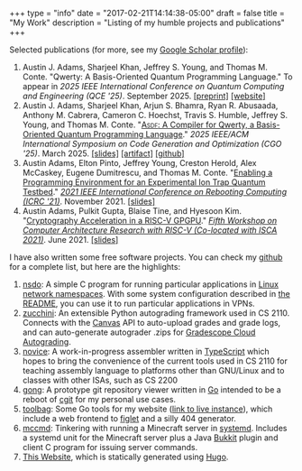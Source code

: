 +++
type = "info"
date = "2017-02-21T14:14:38-05:00"
draft = false
title = "My Work"
description = "Listing of my humble projects and publications"
+++

<style>
strong {
  color: #555;
  font-weight: bold;
  text-decoration: none;
}
.smallcaps {
  font-variant-caps: small-caps;
}
</style>

Selected publications (for more, see my [Google Scholar profile][16]):

1. Austin J. Adams, Sharjeel Khan, Jeffrey S. Young, and Thomas M. Conte.
   "Qwerty: A Basis-Oriented Quantum Programming Language." To appear in _2025 IEEE International Conference on Quantum Computing and Engineering (QCE '25)_. September 2025. [\[preprint\]][pub2] [\[website\]][pub2website] 
2. Austin J. Adams, Sharjeel Khan, Arjun S. Bhamra, Ryan R. Abusaada, Anthony M. Cabrera, Cameron C. Hoechst, Travis S. Humble, Jeffrey S. Young, and Thomas M. Conte.
   "[<span class="smallcaps">Asdf</span>: A Compiler for Qwerty, a Basis-Oriented Quantum Programming Language][pub3]."
   _2025 IEEE/ACM International Symposium on Code Generation and Optimization (CGO '25)_. March 2025. [\[slides\]][pub3slides] [\[artifact\]][pub3artifact] [\[github\]][pub3code]
3. Austin Adams, Elton Pinto, Jeffrey Young, Creston Herold, Alex McCaskey, Eugene Dumitrescu, and Thomas M. Conte.
   "[Enabling a Programming Environment for an Experimental Ion Trap Quantum Testbed][pub1]." [_2021 IEEE International Conference on Rebooting Computing (ICRC '21)_][pub1venue]. November 2021. [\[slides\]][pub1slides]
4. Austin Adams, Pulkit Gupta, Blaise Tine, and Hyesoon Kim.
   "[Cryptography Acceleration in a RISC-V GPGPU][pub0]." [_Fifth
   Workshop on Computer Architecture Research with RISC-V (Co-located
   with ISCA 2021)_][pub0venue]. June 2021. [\[slides\]][pub0slides]

I have also written some free software projects. You can check my
[github][1] for a complete list, but here are the highlights:

1. [nsdo][p1]: A simple C program for running particular applications in [Linux
   network namespaces][3]. With some system configuration described in
   [the README][4], you can use it to run particular applications in VPNs.
2. [zucchini][p0]: An extensible Python autograding framework used in CS
   2110\. Connects with the [Canvas][13] API to auto-upload grades and
   grade logs, and can auto-generate autograder .zips for [Gradescope
   Cloud Autograding][15].
3. [novice][p2]: A work-in-progress assembler written in
   [TypeScript][14] which hopes to bring the convenience of the current
   tools used in CS 2110 for teaching assembly language to platforms
   other than GNU/Linux and to classes with other ISAs, such as CS 2200
4. [gong][p3]: A prototype git repository viewer written in [Go][6] intended to
   be a reboot of [cgit][7] for my personal use cases.
5. [toolbag][p4]: Some Go tools for my website ([link to live instance][8]),
   which include a web frontend to [figlet][9] and a silly 404 generator.
6. [mccmd][p5]: Tinkering with running a Minecraft server in [systemd][10].
   Includes a systemd unit for the Minecraft server plus a Java [Bukkit][11]
   plugin and client C program for issuing server commands.
7. [This Website][p6], which is statically generated using [Hugo][12].

[1]: https://github.com/ausbin/
[2]: https://code.austinjadams.com/
[3]: https://lwn.net/Articles/580893/
[4]: https://github.com/ausbin/nsdo#readme
[6]: https://golang.org/
[7]: https://git.zx2c4.com/cgit/about/
[8]: /tools
[9]: http://www.figlet.org/
[10]: https://www.freedesktop.org/wiki/Software/systemd/
[11]: https://bukkit.org/
[12]: https://gohugo.io/
[13]: https://www.canvaslms.com/
[14]: https://www.typescriptlang.org/
[15]: https://gradescope-autograders.readthedocs.io/
[16]: https://scholar.google.com/citations?user=7xRKdbwAAAAJ

[p0]: https://github.com/zucchini/zucchini
[p1]: https://github.com/ausbin/nsdo
[p2]: https://github.com/zucchini/novice
[p3]: https://github.com/ausbin/gong
[p4]: https://github.com/ausbin/toolbag
[p5]: https://github.com/ausbin/mccmd
[p6]: https://github.com/ausbin/webzone

[pub0]: https://carrv.github.io/2021/papers/CARRV2021_paper_87_Adams.pdf
[pub0venue]: https://carrv.github.io/2021/
[pub0slides]: /img/work/carrv_2021_slides.pdf
[pub1]: https://arxiv.org/abs/2111.00146
[pub1venue]: https://icrc.ieee.org/
[pub1slides]: /img/work/icrc_2021_slides.pdf
[pub2]: https://arxiv.org/abs/2404.12603
[pub2website]: https://qwerty.cc.gatech.edu/
[pub3]: https://dl.acm.org/doi/10.1145/3696443.3708966
[pub3code]: https://github.com/gt-tinker/qwerty/
[pub3artifact]: https://doi.org/10.5281/zenodo.14505385
[pub3slides]: /img/work/cgo_2025_slides.pdf
